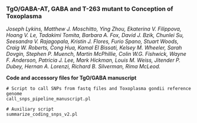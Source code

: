 ### TgO/GABA-AT, GABA and T-263 mutant to Conception of Toxoplasma
*Joseph Lykins, Matthew J. Moschitto, Ying Zhou, Ekaterina V. Filippova, Hoang V. Le, Tadakimi Tomita, Barbara A. Fox, David J. Bzik, Chunlei Su, Seesandra V. Rajagopala, Kristin J. Flores, Furio Spano, Stuart Woods, Craig W. Roberts, Cong Hua, Kamal El Bissati, Kelsey M. Wheeler, Sarah Dovgin, Stephen P. Muench, Martin McPhillie, Colin W.G. Fishwick, Wayne F. Anderson, Patricia J. Lee, Mark Hickman, Louis M. Weiss, Jitender P. Dubey, Hernan A. Lorenzi, Richard B. Silverman, Rima McLeod.*

**Code and accessory files for TgO/GABA manuscript** 

```
# Script to call SNPs from fastq files and Toxoplasma gondii reference genome
call_snps_pipeline_manuscript.pl

# Auxiliary script
summarize_coding_snps_v2.pl
```
